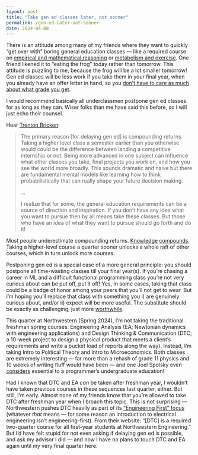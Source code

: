 ```yaml
---
layout: post
title: "Take gen ed classes later, not sooner"
permalink: /gen-ed-later-not-sooner
date: 2024-04-08
---
```


There is an attitude among many of my friends where they want to quickly “get over with” boring general education classes — like a required course on [empirical and mathematical reasoning](https://www.benkuhn.net/gened/) or [metabolism and exercise](http://collegecatalog.uchicago.edu/thecollege/biologicalsciencescore/). One friend likened it to “eating the frog” today rather than tomorrow. This attitude is puzzling to me, because the frog will be a lot smaller tomorrow\! Gen ed classes will be less work if you take them in your final year, when you already have an offer letter in hand, so you [don’t have to care as much about what grade you get](https://mindingourway.com/half-assing-it-with-everything-youve-got/).

I would recommend basically all underclassmen postpone gen ed classes for as long as they can. Wiser folks than me have said this before, so I will just echo their counsel.

Hear [Trenton Bricken](https://www.trentonbricken.com/Lessons-From-Undergrad/): 

> The primary reason \[for delaying gen ed\] is compounding returns. Taking a higher level class a semester earlier than you otherwise would could be the difference between landing a competitive internship or not. Being more advanced in one subject can influence what other classes you take, final projects you work on, and how you see the world more broadly. This sounds dramatic and naive but there are fundamental mental models like learning how to think probabilistically that can really shape your future decision making. 
> 
> …
> 
> I realize that for some, the general education requirements can be a source of direction and inspiration. If you don’t have any idea what you want to pursue then by all means take these classes. But those who have an idea of what they want to pursue should go forth and do it\!

Most people underestimate compounding returns. [Knowledge](https://paulgraham.com/superlinear.html) [compounds](https://blog.samaltman.com/how-to-be-successful). Taking a higher-level course a quarter sooner unlocks a whole raft of other courses, which in turn unlock more courses.

Postponing gen ed is a special case of a more general principle: you should postpone all time-wasting classes till your final year(s). If you’re chasing a career in ML and a difficult functional programming class you’re not very curious about can be put off, put it off\! Yes, in some cases, taking that class could be a badge of honor among your peers that you’ll not get to wear. But I’m hoping you’ll replace that class with something you i) are genuinely curious about, and/or ii) expect will be more useful. The substitute should be exactly as challenging, just more [worthwhile](https://www.benkuhn.net/hard/).

This quarter at Northwestern (Spring 2024), I’m not taking the traditional freshman spring courses: Engineering Analysis (EA; Newtonian dynamics with engineering applications) and Design Thinking & Communication (DTC; a 10-week project to design a physical product that meets a client’s requirements and write a bucket load of reports along the way). Instead, I’m taking Intro to Political Theory and Intro to Microeconomics. Both classes are extremely interesting — far more than a rehash of grade 11 physics and 10 weeks of writing fluff would have been — and one Joel Spolsky even [considers](https://www.joelonsoftware.com/2005/01/02/advice-for-computer-science-college-students/) essential to a programmer’s undergraduate education\! 

Had I known that DTC and EA *can* be taken after freshman year, I wouldn’t have taken previous courses in these sequences last quarter, either. But still, I’m early. Almost none of my friends know that you’re allowed to take DTC after freshman year when I broach this topic. This is not surprising — Northwestern pushes DTC heavily as part of its [“Engineering First” focus](https://design.northwestern.edu/programs/take-design-course/design-thinking-communication/) (whatever *that* means — for some reason an introduction to electrical engineering isn’t engineering-first). From their website: “\[DTC\] is a required two-quarter course for all first-year students at Northwestern Engineering.” But I’d have felt stupid for not even asking if delaying gen ed is possible, and ask my advisor I did — and now I have no plans to touch DTC and EA again until my very final quarter here.